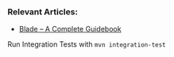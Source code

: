 ### Relevant Articles: 

- [Blade – A Complete Guidebook](http://www.baeldung.com/blade) 

Run Integration Tests with `mvn integration-test`
